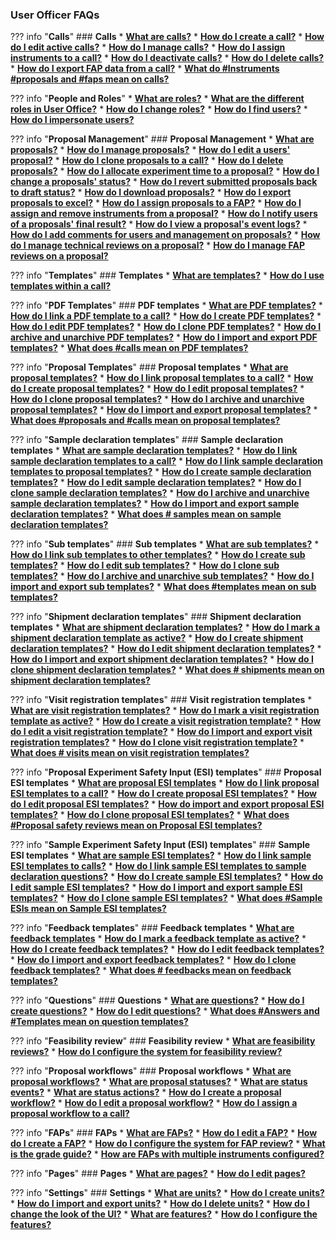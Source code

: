 ### User Officer FAQs


??? info "**Calls**"
    ### **Calls**
    * [**What are calls?**](user-guide/user-officer/creating_call.md) 
    * [**How do I create a call?**](user-guide/user-officer/creating_call.md) 
    * [**How do I edit active calls?**](user-guide/user-officer/calls.md)
    * [**How do I manage calls?**](user-guide/user-officer/calls.md)
        * [**How do I assign instruments to a call?**](user-guide/user-officer/calls.md)
        * [**How do I deactivate calls?**](user-guide/user-officer/calls.md)
        * [**How do I delete calls?**](user-guide/user-officer/calls.md)
        * [**How do I export FAP data from a call?**](user-guide/user-officer/calls.md)
        * [**What do #Instruments #proposals and #faps mean on calls?**](user-guide/user-officer/calls.md)

??? info "**People and Roles**"
    * [**What are roles?**](user-guide/user-officer/roles.md)
    * [**What are the different roles in User Office?**](user-guide/user-officer/roles.md)
    * [**How do I change roles?**](user-guide/user-officer/roles.md)
    * [**How do I find users?**](user-guide/user-officer/people.md)
    * [**How do I impersonate users?**](user-guide/user-officer/people.md)

??? info "**Proposal Management**"
    ### **Proposal Management**
    * [**What are proposals?**](user-guide/user-officer/proposal.md)
    * [**How do I manage proposals?**](user-guide/user-officer/proposal.md)
        * [**How do I edit a users' proposal?**](user-guide/user-officer/proposal.md)
        * [**How do I clone proposals to a call?**](user-guide/user-officer/proposal.md)
        * [**How do I delete proposals?**](user-guide/user-officer/proposal.md)
        * [**How do I allocate experiment time to a proposal?**](user-guide/user-officer/proposal.md)
        * [**How do I change a proposals' status?**](user-guide/user-officer/proposal.md)
            * [**How do I revert submitted proposals back to draft status?**](user-guide/user-officer/proposal.md)
        * [**How do I download proposals?**](user-guide/user-officer/proposal.md)
        * [**How do I export proposals to excel?**](user-guide/user-officer/proposal.md)
        * [**How do I assign proposals to a FAP?**](user-guide/user-officer/proposal.md)
        * [**How do I assign and remove instruments from a proposal?**](user-guide/user-officer/proposal.md)
        * [**How do I notify users of a proposals' final result?**](user-guide/user-officer/proposal.md)
        * [**How do I view a proposal's event logs?**](user-guide/user-officer/proposal.md)
        * [**How do I add comments for users and management on proposals?**](user-guide/user-officer/proposal.md)
        * [**How do I manage technical reviews on a proposal?**](user-guide/user-officer/proposal.md)
        * [**How do I manage FAP reviews on a proposal?**](user-guide/user-officer/proposal.md)

??? info "**Templates**"
    ### **Templates**
    * [**What are templates?**](user-guide/user-officer/templates/templates.md)
    * [**How do I use templates within a call?**](user-guide/user-officer/templates/templates.md)

??? info "**PDF Templates**"
    ### **PDF templates**
    * [**What are PDF templates?**](user-guide/user-officer/templates/pdf_template.md)
    * [**How do I link a PDF template to a call?**](user-guide/user-officer/templates/pdf_template.md)
    * [**How do I create PDF templates?**](user-guide/user-officer/templates/pdf_template.md)
    * [**How do I edit PDF templates?**](user-guide/user-officer/templates/pdf_template.md)
    * [**How do I clone PDF templates?**](user-guide/user-officer/templates/pdf_template.md)
    * [**How do I archive and unarchive PDF templates?**](user-guide/user-officer/templates/pdf_template.md)
    * [**How do I import and export PDF templates?**](user-guide/user-officer/templates/pdf_template.md)
    * [**What does #calls mean on PDF templates?**](user-guide/user-officer/templates/pdf_template.md)

??? info "**Proposal Templates**"
    ### **Proposal templates**
    * [**What are proposal templates?**](user-guide/user-officer/templates/proposal_template.md)
    * [**How do I link proposal templates to a call?**](user-guide/user-officer/templates/proposal_template.md)
    * [**How do I create proposal templates?**](user-guide/user-officer/templates/proposal_template.md)
    * [**How do I edit proposal templates?**](user-guide/user-officer/templates/proposal_template.md)
    * [**How do I clone proposal templates?**](user-guide/user-officer/templates/proposal_template.md)
    * [**How do I archive and unarchive proposal templates?**](user-guide/user-officer/templates/proposal_template.md)
    * [**How do I import and export proposal templates?**](user-guide/user-officer/templates/proposal_template.md)
    * [**What does #proposals and #calls mean on proposal templates?**](user-guide/user-officer/templates/proposal_template.md)

??? info "**Sample declaration templates**"
    ### **Sample declaration templates**
    * [**What are sample declaration templates?**](user-guide/user-officer/templates/sampledec_template.md)
    * [**How do I link sample declaration templates to a call?**](user-guide/user-officer/templates/sampledec_template.md)
    * [**How do I link sample declaration templates to proposal templates?**](user-guide/user-officer/templates/sampledec_template.md)
    * [**How do I create sample declaration templates?**](user-guide/user-officer/templates/sampledec_template.md)
    * [**How do I edit sample declaration templates?**](user-guide/user-officer/templates/sampledec_template.md)
    * [**How do I clone sample declaration templates?**](user-guide/user-officer/templates/sampledec_template.md)
    * [**How do I archive and unarchive sample declaration templates?**](user-guide/user-officer/templates/sampledec_template.md)
    * [**How do I import and export sample declaration templates?**](user-guide/user-officer/templates/sampledec_template.md)
    * [**What does # samples mean on sample declaration templates?**](user-guide/user-officer/templates/sampledec_template.md)

??? info "**Sub templates**"
    ### **Sub templates**
    * [**What are sub templates?**](user-guide/user-officer/templates/sub_template.md)
    * [**How do I link sub templates to other templates?**](user-guide/user-officer/templates/sub_template.md)
    * [**How do I create sub templates?**](user-guide/user-officer/templates/sub_template.md)
    * [**How do I edit sub templates?**](user-guide/user-officer/templates/sub_template.md)
    * [**How do I clone sub templates?**](user-guide/user-officer/templates/sub_template.md)
    * [**How do I archive and unarchive sub templates?**](user-guide/user-officer/templates/sub_template.md)
    * [**How do I import and export sub templates?**](user-guide/user-officer/templates/sub_template.md)
    * [**What does #templates mean on sub templates?**](user-guide/user-officer/templates/sub_template.md)

??? info "**Shipment declaration templates**"
    ### **Shipment declaration templates**
    * [**What are shipment declaration templates?**](user-guide/user-officer/templates/shipment_template.md)
    * [**How do I mark a shipment declaration template as active?**](user-guide/user-officer/templates/shipment_template.md)
    * [**How do I create shipment declaration templates?**](user-guide/user-officer/templates/shipment_template.md)
    * [**How do I edit shipment declaration templates?**](user-guide/user-officer/templates/shipment_template.md)
    * [**How do I import and export shipment declaration templates?**](user-guide/user-officer/templates/shipment_template.md)
    * [**How do I clone shipment declaration templates?**](user-guide/user-officer/templates/shipment_template.md)
    * [**What does # shipments mean on shipment declaration templates?**](user-guide/user-officer/templates/shipment_template.md)

??? info "**Visit registration templates**"
    ### **Visit registration templates**
    * [**What are visit registration templates?**](user-guide/user-officer/templates/visit_template.md)
    * [**How do I mark a visit registration template as active?**](user-guide/user-officer/templates/visit_template.md)
    * [**How do I create a visit registration template?**](user-guide/user-officer/templates/visit_template.md)
    * [**How do I edit a visit registration template?**](user-guide/user-officer/templates/visit_template.md)
    * [**How do I import and export visit registration templates?**](user-guide/user-officer/templates/visit_template.md)
    * [**How do I clone visit registration template?**](user-guide/user-officer/templates/visit_template.md)
    * [**What does # visits mean on visit registration templates?**](user-guide/user-officer/templates/visit_template.md)

??? info "**Proposal Experiment Safety Input (ESI) templates**"
    ### **Proposal ESI templates**
    * [**What are proposal ESI templates**](user-guide/user-officer/templates/proposalESI_template.md)
    * [**How do I link proposal ESI templates to a call?**](user-guide/user-officer/templates/proposalESI_template.md)
    * [**How do I create proposal ESI templates?**](user-guide/user-officer/templates/proposalESI_template.md)
    * [**How do I edit proposal ESI templates?**](user-guide/user-officer/templates/proposalESI_template.md)
    * [**How do import and export proposal ESI templates?**](user-guide/user-officer/templates/proposalESI_template.md)
    * [**How do I clone proposal ESI templates?**](user-guide/user-officer/templates/proposalESI_template.md)
    * [**What does #Proposal safety reviews mean on Proposal ESI templates?**](user-guide/user-officer/templates/proposalESI_template.md)

??? info "**Sample Experiment Safety Input (ESI) templates**"
    ### **Sample ESI templates**
    * [**What are sample ESI templates?**](user-guide/user-officer/templates/sampleESI_template.md)
    * [**How do I link sample ESI templates to calls?**](user-guide/user-officer/templates/sampleESI_template.md)
    * [**How do I link sample ESI templates to sample declaration questions?**](user-guide/user-officer/templates/sampleESI_template.md)
    * [**How do I create sample ESI templates?**](user-guide/user-officer/templates/sampleESI_template.md)
    * [**How do I edit sample ESI templates?**](user-guide/user-officer/templates/sampleESI_template.md)
    * [**How do I import and export sample ESI templates?**](user-guide/user-officer/templates/sampleESI_template.md)
    * [**How do I clone sample ESI templates?**](user-guide/user-officer/templates/sampleESI_template.md)
    * [**What does #Sample ESIs mean on Sample ESI templates?**](user-guide/user-officer/templates/sampleESI_template.md)

??? info "**Feedback templates**"
    ### **Feedback templates**
    * [**What are feedback templates**](user-guide/user-officer/templates/feedback_template.md)
    * [**How do I mark a feedback template as active?**](user-guide/user-officer/templates/feedback_template.md)
    * [**How do I create feedback templates?**](user-guide/user-officer/templates/feedback_template.md)
    * [**How do I edit feedback templates?**](user-guide/user-officer/templates/feedback_template.md)
    * [**How do I import and export feedback templates?**](user-guide/user-officer/templates/feedback_template.md)
    * [**How do I clone feedback templates?**](user-guide/user-officer/templates/feedback_template.md)
    * [**What does # feedbacks mean on feedback templates?**](user-guide/user-officer/templates/feedback_template.md)

??? info "**Questions**"
    ### **Questions**
    * [**What are questions?**](user-guide/user-officer/templates/questions.md)
    * [**How do I create questions?**](user-guide/user-officer/templates/questions.md)
    * [**How do I edit questions?**](user-guide/user-officer/templates/questions.md)
    * [**What does #Answers and #Templates mean on question templates?**](user-guide/user-officer/templates/questions.md)

??? info "**Feasibility review**"
    ### **Feasibility review**
    * [**What are feasibility reviews?**](user-guide/user-officer/feasibility_review.md)
    * [**How do I configure the system for feasibility review?**](user-guide/user-officer/feasibility_review.md)

??? info "**Proposal workflows**"
    ### **Proposal workflows**
    * [**What are proposal workflows?**](user-guide/user-officer/proposal_workflow.md)
    * [**What are proposal statuses?**](user-guide/user-officer/proposal_workflow.md)
    * [**What are status events?**](user-guide/user-officer/proposal_workflow.md)
    * [**What are status actions?**](user-guide/user-officer/proposal_workflow.md)
    * [**How do I create a proposal workflow?**](user-guide/user-officer/proposal_workflow.md)
    * [**How do I edit a proposal workflow?**](user-guide/user-officer/proposal_workflow.md)
    * [**How do I assign a proposal workflow to a call?**](user-guide/user-officer/proposal_workflow.md)

??? info "**FAPs**"
    ### **FAPs**
    * [**What are FAPs?**](user-guide/user-officer/fap.md)
    * [**How do I edit a FAP?**](user-guide/user-officer/fap.md)
    * [**How do I create a FAP?**](user-guide/user-officer/fap.md)
    * [**How do I configure the system for FAP review?**](user-guide/user-officer/fap.md)
    * [**What is the grade guide?**](user-guide/user-officer/fap.md)
    * [**How are FAPs with multiple instruments configured?**](user-guide/user-officer/fap.md)

??? info "**Pages**"
    ### **Pages**
    * [**What are pages?**](user-guide/user-officer/page.md)
    * [**How do I edit pages?**](user-guide/user-officer/page.md)

??? info "**Settings**"
    ### **Settings**
    * [**What are units?**](user-guide/user-officer/units.md)
    * [**How do I create units?**](user-guide/user-officer/units.md)
    * [**How do I import and export units?**](user-guide/user-officer/units.md)
    * [**How do I delete units?**](user-guide/user-officer/units.md)
    * [**How do I change the look of the UI?**](user-guide/user-officer/app_settings.md)
    * [**What are features?**](user-guide/user-officer/features.md)
    * [**How do I configure the features?**](user-guide/user-officer/features.md)

